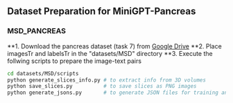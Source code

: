 ## Dataset Preparation for MiniGPT-Pancreas

### MSD_PANCREAS

**1. Download the pancreas dataset (task 7) from [Google Drive](https://drive.google.com/drive/folders/1HqEgzS8BV2c7xYNrZdEAnrHk7osJJ--2)
**2. Place imagesTr and labelsTr in the "datasets/MSD" directory
**3. Execute the follwing scripts to prepare the image-text pairs
```bash
cd datasets/MSD/scripts
python generate_slices_info.py # to extract info from 3D volumes
python save_slices.py          # to save slices as PNG images
python generate_jsons.py       # to generate JSON files for training and testing
```
